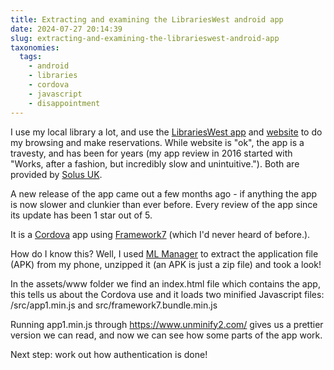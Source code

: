 ```yaml
---
title: Extracting and examining the LibrariesWest android app
date: 2024-07-27 20:14:39
slug: extracting-and-examining-the-librarieswest-android-app
taxonomies:
  tags:
    - android
    - libraries
    - cordova
    - javascript
    - disappointment
---
```


I use my local library a lot, and use the [LibrariesWest app](https://play.google.com/store/apps/details?id=uk.co.solus.librarieswest) and [website](https://www.librarieswest.org.uk/) to do my browsing and make reservations. While website is "ok", the app is a travesty, and has been for years (my app review in 2016 started with "Works, after a fashion, but incredibly slow and unintuitive."). <!--more-->Both are provided by [Solus UK](https://wp.sol.us/).

A new release of the app came out a few months ago - if anything the app is now slower and clunkier than ever before. Every review of the app since its update has been 1 star out of 5.

It is a [Cordova](https://cordova.apache.org/) app using [Framework7](https://framework7.io/) (which I'd never heard of before.).

How do I know this? Well, I used [ML Manager](https://about.javiersantos.me/mlmanager/) to extract the application file (APK) from my phone, unzipped it (an APK is just a zip file) and took a look!

In the assets/www folder we find an index.html file which contains the app, this tells us about the Cordova use and it loads two minified Javascript files: /src/app1.min.js and src/framework7.bundle.min.js

Running app1.min.js through https://www.unminify2.com/ gives us a prettier version we can read, and now we can see how some parts of the app work.

Next step: work out how authentication is done!
